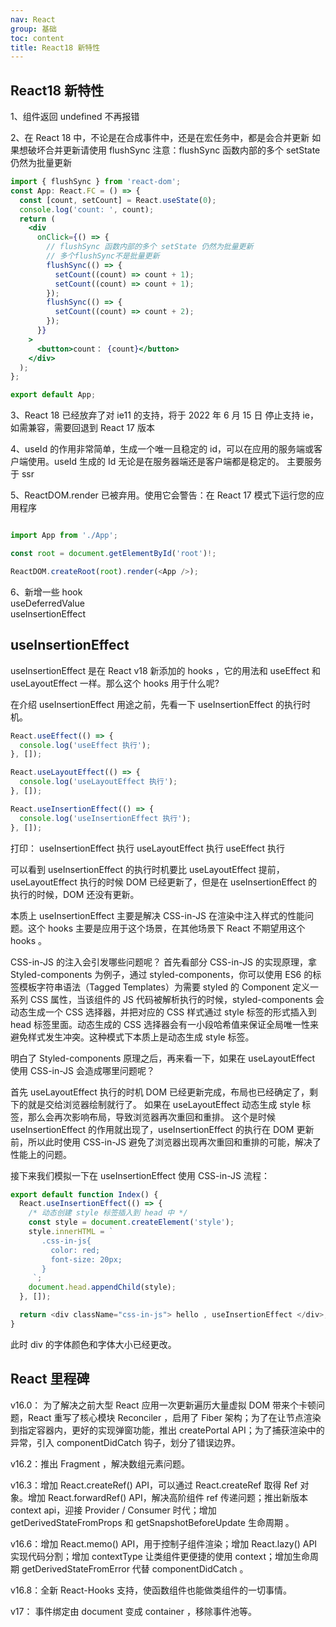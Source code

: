 ```yaml
---
nav: React
group: 基础
toc: content
title: React18 新特性
---
```


## React18 新特性

1、组件返回 undefined 不再报错

2、在 React 18 中，不论是在合成事件中，还是在宏任务中，都是会合并更新
如果想破坏合并更新请使用 flushSync
注意：flushSync 函数内部的多个 setState 仍然为批量更新

```jsx
import { flushSync } from 'react-dom';
const App: React.FC = () => {
  const [count, setCount] = React.useState(0);
  console.log('count: ', count);
  return (
    <div
      onClick={() => {
        // flushSync 函数内部的多个 setState 仍然为批量更新
        // 多个flushSync不是批量更新
        flushSync(() => {
          setCount((count) => count + 1);
          setCount((count) => count + 1);
        });
        flushSync(() => {
          setCount((count) => count + 2);
        });
      }}
    >
      <button>count： {count}</button>
    </div>
  );
};

export default App;
```

3、React 18 已经放弃了对 ie11 的支持，将于 2022 年 6 月 15 日 停止支持 ie，如需兼容，需要回退到 React 17 版本

4、useId 的作用非常简单，生成一个唯一且稳定的 id，可以在应用的服务端或客户端使用。useId 生成的 Id 无论是在服务器端还是客户端都是稳定的。
主要服务于 ssr

5、ReactDOM.render 已被弃用。使用它会警告：在 React 17 模式下运行您的应用程序

```js

import App from './App';

const root = document.getElementById('root')!;

ReactDOM.createRoot(root).render(<App />);
```

6、新增一些 hook  
useDeferredValue  
useInsertionEffect

## useInsertionEffect

useInsertionEffect 是在 React v18 新添加的 hooks ，它的用法和 useEffect 和 useLayoutEffect 一样。那么这个 hooks 用于什么呢?

在介绍 useInsertionEffect 用途之前，先看一下 useInsertionEffect 的执行时机。

```js
React.useEffect(() => {
  console.log('useEffect 执行');
}, []);

React.useLayoutEffect(() => {
  console.log('useLayoutEffect 执行');
}, []);

React.useInsertionEffect(() => {
  console.log('useInsertionEffect 执行');
}, []);
```

打印： useInsertionEffect 执行 useLayoutEffect 执行 useEffect 执行

可以看到 useInsertionEffect 的执行时机要比 useLayoutEffect 提前，useLayoutEffect 执行的时候 DOM 已经更新了，但是在 useInsertionEffect 的执行的时候，DOM 还没有更新。

本质上 useInsertionEffect 主要是解决 CSS-in-JS 在渲染中注入样式的性能问题。这个 hooks 主要是应用于这个场景，在其他场景下 React 不期望用这个 hooks 。

CSS-in-JS 的注入会引发哪些问题呢？ 首先看部分 CSS-in-JS 的实现原理，拿 Styled-components 为例子，通过 styled-components，你可以使用 ES6 的标签模板字符串语法（Tagged Templates）为需要 styled 的 Component 定义一系列 CSS 属性，当该组件的 JS 代码被解析执行的时候，styled-components 会动态生成一个 CSS 选择器，并把对应的 CSS 样式通过 style 标签的形式插入到 head 标签里面。动态生成的 CSS 选择器会有一小段哈希值来保证全局唯一性来避免样式发生冲突。这种模式下本质上是动态生成 style 标签。

明白了 Styled-components 原理之后，再来看一下，如果在 useLayoutEffect 使用 CSS-in-JS 会造成哪里问题呢？

首先 useLayoutEffect 执行的时机 DOM 已经更新完成，布局也已经确定了，剩下的就是交给浏览器绘制就行了。
如果在 useLayoutEffect 动态生成 style 标签，那么会再次影响布局，导致浏览器再次重回和重排。
这个是时候 useInsertionEffect 的作用就出现了，useInsertionEffect 的执行在 DOM 更新前，所以此时使用 CSS-in-JS 避免了浏览器出现再次重回和重排的可能，解决了性能上的问题。

接下来我们模拟一下在 useInsertionEffect 使用 CSS-in-JS 流程：

```js
export default function Index() {
  React.useInsertionEffect(() => {
    /* 动态创建 style 标签插入到 head 中 */
    const style = document.createElement('style');
    style.innerHTML = `
       .css-in-js{
         color: red;
         font-size: 20px;
       }
     `;
    document.head.appendChild(style);
  }, []);

  return <div className="css-in-js"> hello , useInsertionEffect </div>;
}
```

此时 div 的字体颜色和字体大小已经更改。

## React 里程碑

v16.0： 为了解决之前大型 React 应用一次更新遍历大量虚拟 DOM 带来个卡顿问题，React 重写了核心模块 Reconciler ，启用了 Fiber 架构；为了在让节点渲染到指定容器内，更好的实现弹窗功能，推出 createPortal API；为了捕获渲染中的异常，引入 componentDidCatch 钩子，划分了错误边界。

v16.2：推出 Fragment ，解决数组元素问题。

v16.3：增加 React.createRef() API，可以通过 React.createRef 取得 Ref 对象。增加 React.forwardRef() API，解决高阶组件 ref 传递问题；推出新版本 context api，迎接 Provider / Consumer 时代；增加 getDerivedStateFromProps 和 getSnapshotBeforeUpdate 生命周期 。

v16.6：增加 React.memo() API，用于控制子组件渲染；增加 React.lazy() API 实现代码分割；增加 contextType 让类组件更便捷的使用 context；增加生命周期 getDerivedStateFromError 代替 componentDidCatch 。

v16.8：全新 React-Hooks 支持，使函数组件也能做类组件的一切事情。

v17： 事件绑定由 document 变成 container ，移除事件池等。
